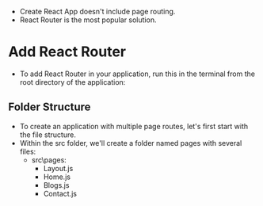 - Create React App doesn't include page routing.
- React Router is the most popular solution.
# Add React Router
- To add React Router in your application, run this in the terminal from the root directory of the application:
## Folder Structure
- To create an application with multiple page routes, let's first start with the file structure.
- Within the src folder, we'll create a folder named pages with several files:
  - src\pages\:
    - Layout.js
    - Home.js
    - Blogs.js
    - Contact.js

